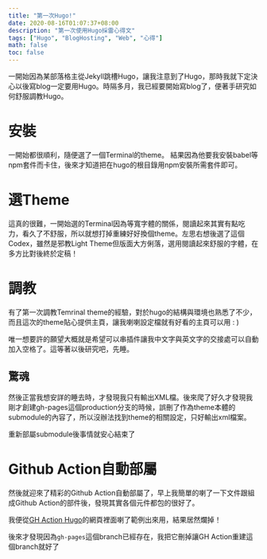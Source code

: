 ```yaml
---
title: "第一次Hugo!"
date: 2020-08-16T01:07:37+08:00
description: "第一次使用Hugo採雷心得文"
tags: ["Hugo", "BlogHosting", "Web", "心得"]
math: false
toc: false
---
```

一開始因為某部落格主從Jekyll跳槽Hugo，讓我注意到了Hugo，那時我就下定決心以後寫blog一定要用Hugo。時隔多月，我已經要開始寫blog了，便著手研究如何舒服調教Hugo。
# 安裝
一開始都很順利，隨便選了一個Terminal的theme。 結果因為他要我安裝babel等npm套件而卡住，後來才知道把在hugo的根目錄用npm安裝所需套件即可。
# 選Theme
這真的很難，一開始選的Terminal因為等寬字體的關係，閱讀起來其實有點吃力，看久了不舒服，所以就想打掉重練好好換個theme。左思右想後選了這個Codex，雖然是邪教Light Theme但版面大方俐落，選用閱讀起來舒服的字體，在多方比對後終於定稿！
# 調教
有了第一次調教Temrinal theme的經驗，對於hugo的結構與環境也熟悉了不少，而且這次的theme貼心提供主頁，讓我喇喇設定檔就有好看的主頁可以用 : )

唯一想要許的願望大概就是希望可以串插件讓我中文字與英文字的交接處可以自動加入空格了。這等著以後研究吧，先睡。

## 驚魂
然後正當我想安詳的睡去時，才發現我只有輸出XML檔。後來爬了好久才發現我剛才創建gh-pages這個production分支的時候，誤刪了作為theme本體的submodule的內容了，所以沒辦法找到theme的相關設定，只好輸出xml檔案。

重新部屬submodule後事情就安心結束了

# Github Action自動部屬
然後就迎來了精彩的Github Action自動部屬了，早上我簡單的喇了一下文件跟組成Github Action的部件後，發現其實各個元件都包的很好了。

我便從[GH Action Hugo](https://github.com/peaceiris/actions-hugo)的網頁裡面喇了範例出來用，結果居然爛掉！

後來才發現因為`gh-pages`這個branch已經存在，我把它刪掉讓GH Action重建這個branch就好了